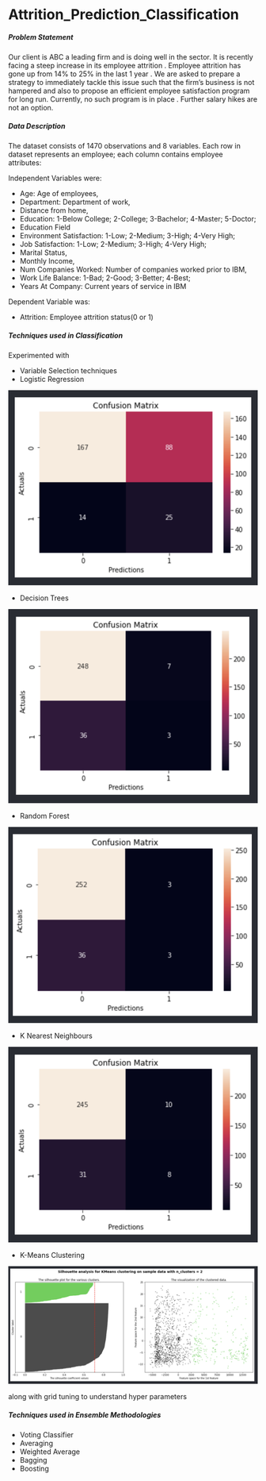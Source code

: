 # Attrition_Prediction_Classification

##### **Problem Statement**
Our client is ABC a leading firm and is doing well in the sector. It is recently facing a steep increase in its employee attrition . Employee attrition has gone up from 14% to 25% in the last 1 year . We are asked to prepare a strategy to immediately tackle this issue such that the firm’s business is not hampered and also to propose an efficient employee satisfaction program for long run. Currently, no such program is in place . Further salary hikes are not an option.

##### **Data Description**
The dataset consists of 1470 observations and 8 variables. Each row in dataset represents an employee; each column contains employee attributes:

Independent Variables were:

- Age: Age of employees,
- Department: Department of work,
- Distance from home,
- Education: 1-Below College; 2-College; 3-Bachelor; 4-Master; 5-Doctor;
- Education Field
- Environment Satisfaction: 1-Low; 2-Medium; 3-High; 4-Very High;
- Job Satisfaction: 1-Low; 2-Medium; 3-High; 4-Very High;
- Marital Status,
- Monthly Income,
- Num Companies Worked: Number of companies worked prior to IBM,
- Work Life Balance: 1-Bad; 2-Good; 3-Better; 4-Best;
- Years At Company: Current years of service in IBM

Dependent Variable was:
- Attrition: Employee attrition status(0 or 1)

##### **Techniques used in Classification**
Experimented with 
- Variable Selection techniques
- Logistic Regression

![alt text](https://github.com/Kensaroven/Attrition_Prediction_Classification/blob/main/Logistic%20CF.png?raw=true)

- Decision Trees

![alt text](https://github.com/Kensaroven/Attrition_Prediction_Classification/blob/main/Decision%20Tree%20CF.png?raw=true)

- Random Forest

![alt text](https://github.com/Kensaroven/Attrition_Prediction_Classification/blob/main/Random%20Forest%20CF.png?raw=true)

- K Nearest Neighbours

![alt text](https://github.com/Kensaroven/Attrition_Prediction_Classification/blob/main/KNN%20CF.png?raw=true)

- K-Means Clustering

![alt text](https://github.com/Kensaroven/Attrition_Prediction_Classification/blob/main/KMeans%20CF.png?raw=true)

along with grid tuning to understand hyper parameters

##### **Techniques used in Ensemble Methodologies**
- Voting Classifier
- Averaging
- Weighted Average
- Bagging
- Boosting

